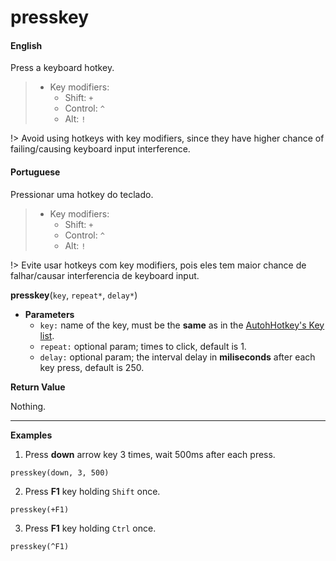 
# presskey

<!-- tabs:start -->

#### **English**

Press a keyboard hotkey.

> - Key modifiers:
>   - Shift: `+`
>   - Control: `^`
>   - Alt: `!`

!> Avoid using hotkeys with key modifiers, since they have higher chance of failing/causing keyboard input interference.

#### **Portuguese**

Pressionar uma hotkey do teclado.

> - Key modifiers:
>   - Shift: `+`
>   - Control: `^`
>   - Alt: `!`

!> Evite usar hotkeys com key modifiers, pois eles tem maior chance de falhar/causar interferencia de keyboard input.

<!-- tabs:end -->

**presskey**(`key`, `repeat*`, `delay*`)


- **Parameters**
  - `key:` name of the key, must be the **same** as in the [AutohHotkey's Key list](https://www.autohotkey.com/docs/KeyList.htm#keyboard).
  - `repeat:` optional param; times to click, default is 1.
  - `delay:` optional param; the interval delay in **miliseconds** after each key press, default is 250.


**Return Value**

Nothing.

---

**Examples**

1. Press **down** arrow key 3 times, wait 500ms after each press.

```action
presskey(down, 3, 500)
```

2. Press **F1** key holding `Shift` once.

```action
presskey(+F1)
```

3. Press **F1** key holding `Ctrl` once.

```action
presskey(^F1)
```

